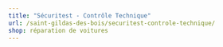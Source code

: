 ```yaml
---
title: "Sécuritest - Contrôle Technique"
url: /saint-gildas-des-bois/securitest-controle-technique/
shop: réparation de voitures
---
```

